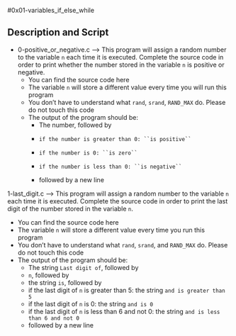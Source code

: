 #0x01-variables_if_else_while

## Description and Script

* 0-positive_or_negative.c --> This program will assign a random number to the variable ``n`` each time it is executed. Complete the source code in order to print whether the number stored in the variable ``n`` is positive or negative.
  * You can find the source code here
  * The variable ``n`` will store a different value every time you will run this program
  * You don’t have to understand what ``rand``, ``srand``, ``RAND_MAX`` do. Please do not touch this code
  * The output of the program should be:
    * The number, followed by
    *     if the number is greater than 0: ``is positive``
    *     if the number is 0: ``is zero``
    *     if the number is less than 0: ``is negative``
    * followed by a new line

1-last_digit.c --> This program will assign a random number to the variable ``n`` each time it is executed. Complete the source code in order to print the last digit of the number stored in the variable ``n``.
  * You can find the source code here
  * The variable ``n`` will store a different value every time you run this program
  * You don’t have to understand what ``rand``, ``srand``, and ``RAND_MAX`` do. Please do not touch this code
  * The output of the program should be:
    * The string ``Last digit of``, followed by
    * ``n``, followed by
    * the string ``is``, followed by
    *   if the last digit of ``n`` is greater than 5: the string ``and is greater than 5``
    *   if the last digit of ``n`` is 0: the string ``and is 0``
    *   if the last digit of ``n`` is less than 6 and not 0: the string ``and is less than 6 and not 0``
    * followed by a new line
